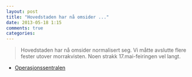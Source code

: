 ```yaml
---
layout: post
title: "Hovedstaden har nå omsider ..."
date: 2013-05-18 1:15
comments: true
categories: 
---
```


> Hovedstaden har nå omsider normalisert seg. Vi måtte avslutte flere fester utover morrakvisten. Noen strakk 17.mai-feiringen vel langt.
- [Operasjonssentralen](http://twitter.com/oslopolitiops/statuses/335669955448168448)
